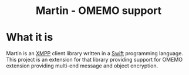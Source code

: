 <h1 align="center">
  Martin - OMEMO support
</h1>

# What it is

Martin is an [XMPP](https://xmpp.org) client library written in a [Swift](https://swift.org) programming language. This project is an extension for that library providing support for OMEMO extension providing multi-end message and object encryption.
